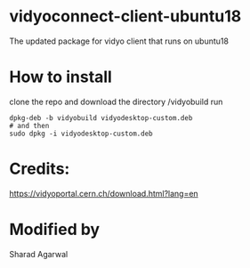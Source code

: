 # vidyoconnect-client-ubuntu18
The updated package for vidyo client that runs on ubuntu18

# How to install 
clone the repo and download the directory /vidyobuild
run
```
dpkg-deb -b vidyobuild vidyodesktop-custom.deb
# and then 
sudo dpkg -i vidyodesktop-custom.deb 
```

# Credits:
https://vidyoportal.cern.ch/download.html?lang=en

# Modified by
Sharad Agarwal
